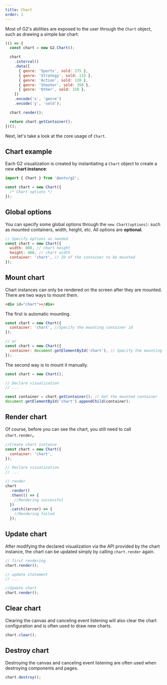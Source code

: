 ```yaml
---
title: Chart
order: 1
---
```


Most of G2's abilities are exposed to the user through the `Chart` object, such as drawing a simple bar chart:

```js | ob
(() => {
  const chart = new G2.Chart();

  chart
    .interval()
    .data([
      { genre: 'Sports', sold: 275 },
      { genre: 'Strategy', sold: 115 },
      { genre: 'Action', sold: 120 },
      { genre: 'Shooter', sold: 350 },
      { genre: 'Other', sold: 150 },
    ])
    .encode('x', 'genre')
    .encode('y', 'sold');

  chart.render();

  return chart.getContainer();
})();
```

Next, let's take a look at the core usage of `Chart`.

## Chart example

Each G2 visualization is created by instantiating a `Chart` object to create a new **chart instance**:

```js
import { Chart } from '@antv/g2';

const chart = new Chart({
  /* Chart options */
});
```

## Global options

You can specify some global options through the `new Chart(options)`: such as mounted containers, width, height, etc. All options are **optional**.

```js
// Specify options as needed
const chart = new Chart({
  width: 800, // chart height
  height: 400, // chart width
  container: 'chart', // ID of the container to be mounted
});
```

## Mount chart

Chart instances can only be rendered on the screen after they are mounted. There are two ways to mount them.

```html
<div id="chart"></div>
```

The first is automatic mounting.

```js
const chart = new Chart({
  container: 'chart', //Specify the mounting container id
});

// or
const chart = new Chart({
  container: document.getElementById('chart'), // Specify the mounting container
});
```

The second way is to mount it manually.

```js
const chart = new Chart();

// Declare visualization
// ...

const container = chart.getContainer(); // Get the mounted container
document.getElementById('chart').appendChild(container);
```

## Render chart

Of course, before you can see the chart, you still need to call `chart.render`。

```js
//Create chart instance
const chart = new Chart({
  container: 'chart',
});

// Declare visualization
// ...

// render
chart
  .render()
  .then(() => {
    //Rendering successful
  })
  .catch((error) => {
    //Rendering failed
  });
```

## Update chart

After modifying the declared visualization via the API provided by the chart instance, the chart can be updated simply by calling `chart.render` again.

```js
// first rendering
chart.render();

// update statement
// ...

//Update chart
chart.render();
```

## Clear chart

Clearing the canvas and canceling event listening will also clear the chart configuration and is often used to draw new charts.

```js
chart.clear();
```

## Destroy chart

Destroying the canvas and canceling event listening are often used when destroying components and pages.

```js
chart.destroy();
```